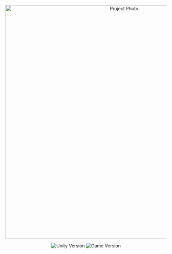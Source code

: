 <p align="center">
      <img src="https://i.ibb.co/D400w1h/xb-U-9-OKc-LPQ.jpg" alt="Project Photo" width="726">
</p>

<p align="center">
   <img src="https://img.shields.io/badge/Textolite-v.FREE-red" alt="Unity Version">
   <img src="https://img.shields.io/badge/Version-1.0-blueviolet" alt="Game Version">
</p>
